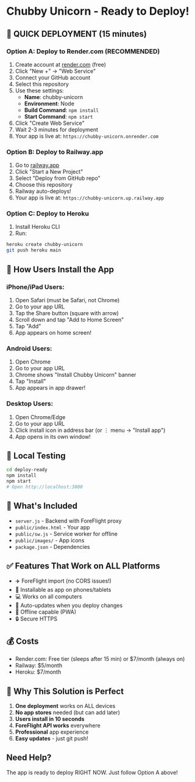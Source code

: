 # Chubby Unicorn - Ready to Deploy!

## 🚀 QUICK DEPLOYMENT (15 minutes)

### Option A: Deploy to Render.com (RECOMMENDED)
1. Create account at [render.com](https://render.com) (free)
2. Click "New +" → "Web Service"
3. Connect your GitHub account
4. Select this repository
5. Use these settings:
   - **Name**: chubby-unicorn
   - **Environment**: Node
   - **Build Command**: `npm install`
   - **Start Command**: `npm start`
6. Click "Create Web Service"
7. Wait 2-3 minutes for deployment
8. Your app is live at: `https://chubby-unicorn.onrender.com`

### Option B: Deploy to Railway.app
1. Go to [railway.app](https://railway.app)
2. Click "Start a New Project"
3. Select "Deploy from GitHub repo"
4. Choose this repository
5. Railway auto-deploys!
6. Your app is live at: `https://chubby-unicorn.up.railway.app`

### Option C: Deploy to Heroku
1. Install Heroku CLI
2. Run:
```bash
heroku create chubby-unicorn
git push heroku main
```

## 📱 How Users Install the App

### iPhone/iPad Users:
1. Open Safari (must be Safari, not Chrome)
2. Go to your app URL
3. Tap the Share button (square with arrow)
4. Scroll down and tap "Add to Home Screen"
5. Tap "Add"
6. App appears on home screen!

### Android Users:
1. Open Chrome
2. Go to your app URL
3. Chrome shows "Install Chubby Unicorn" banner
4. Tap "Install"
5. App appears in app drawer!

### Desktop Users:
1. Open Chrome/Edge
2. Go to your app URL
3. Click install icon in address bar (or ⋮ menu → "Install app")
4. App opens in its own window!

## 🔧 Local Testing
```bash
cd deploy-ready
npm install
npm start
# Open http://localhost:3000
```

## 📁 What's Included
- `server.js` - Backend with ForeFlight proxy
- `public/index.html` - Your app
- `public/sw.js` - Service worker for offline
- `public/images/` - App icons
- `package.json` - Dependencies

## ✅ Features That Work on ALL Platforms
- ✈️ ForeFlight import (no CORS issues!)
- 📱 Installable as app on phones/tablets
- 💻 Works on all computers
- 🔄 Auto-updates when you deploy changes
- 📴 Offline capable (PWA)
- 🔒 Secure HTTPS

## 💰 Costs
- Render.com: Free tier (sleeps after 15 min) or $7/month (always on)
- Railway: $5/month
- Heroku: $7/month

## 🎯 Why This Solution is Perfect
1. **One deployment** works on ALL devices
2. **No app stores** needed (but can add later)
3. **Users install in 10 seconds**
4. **ForeFlight API works** everywhere
5. **Professional** app experience
6. **Easy updates** - just git push!

## Need Help?
The app is ready to deploy RIGHT NOW. Just follow Option A above!